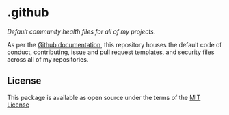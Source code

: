 # .github

_Default community health files for all of my projects._

As per the [Github documentation](https://docs.github.com/en/github/building-a-strong-community/creating-a-default-community-health-file), this repository houses the default code of conduct, contributing, issue and pull request templates, and security files across all of my repositories.

## License

This package is available as open source under the terms of the [MIT License](https://github.com/seancroach/.github/blob/main/LICENSE.md)
